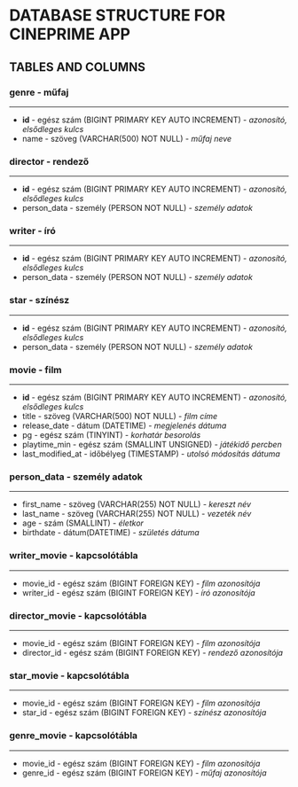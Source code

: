# DATABASE STRUCTURE FOR CINEPRIME APP

## TABLES AND COLUMNS

### genre - műfaj
---
- **id**  - egész szám (BIGINT PRIMARY KEY AUTO INCREMENT) - *azonosító, elsődleges kulcs*
- name - szöveg (VARCHAR(500) NOT NULL) - *műfaj neve*

### director - rendező
---
- **id** - egész szám (BIGINT PRIMARY KEY AUTO INCREMENT) - *azonosító, elsődleges kulcs*
- person_data - személy (PERSON NOT NULL) - *személy adatok*

### writer - író
---
- **id** - egész szám (BIGINT PRIMARY KEY AUTO INCREMENT) - *azonosító, elsődleges kulcs*
- person_data - személy (PERSON NOT NULL) - *személy adatok*

### star - színész
---
- **id** - egész szám (BIGINT PRIMARY KEY AUTO INCREMENT) - *azonosító, elsődleges kulcs*
- person_data - személy (PERSON NOT NULL) - *személy adatok*

### movie - film
---
- **id** - egész szám (BIGINT PRIMARY KEY AUTO INCREMENT) - *azonosító, elsődleges kulcs*
- title - szöveg (VARCHAR(500) NOT NULL) - *film címe*
- release_date - dátum (DATETIME) - *megjelenés dátuma*
- pg  - egész szám (TINYINT) - *korhatár besorolás*
- playtime_min - egész szám (SMALLINT UNSIGNED) - *játékidő percben*
- last_modified_at - időbélyeg  (TIMESTAMP) - *utolsó módosítás dátuma*

### person_data - személy adatok
---
- first_name - szöveg (VARCHAR(255) NOT NULL) - *kereszt név*
- last_name - szöveg (VARCHAR(255) NOT NULL) - *vezeték név*
- age - szám (SMALLINT) - *életkor*
- birthdate - dátum(DATETIME) - *születés dátuma*

### writer_movie - kapcsolótábla
--- 
- movie_id - egész szám (BIGINT FOREIGN KEY) - *film azonosítója*
- writer_id - egész szám (BIGINT FOREIGN KEY) - *író azonosítója*

### director_movie - kapcsolótábla
---
- movie_id - egész szám (BIGINT FOREIGN KEY) - *film azonosítója*
- director_id - egész szám (BIGINT FOREIGN KEY) - *rendező azonosítója*

### star_movie - kapcsolótábla
---
- movie_id - egész szám (BIGINT FOREIGN KEY) - *film azonosítója*
- star_id - egész szám (BIGINT FOREIGN KEY) - *színész azonosítója*

### genre_movie - kapcsolótábla
---
- movie_id - egész szám (BIGINT FOREIGN KEY) - *film azonosítója*
- genre_id - egész szám (BIGINT FOREIGN KEY) - *műfaj azonosítója*
